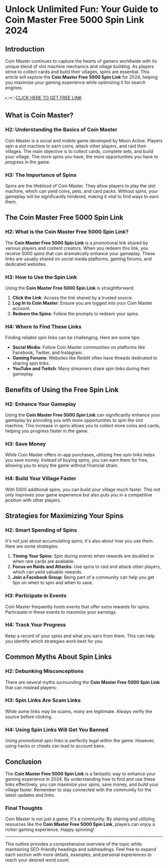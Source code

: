 # Unlock Unlimited Fun: Your Guide to Coin Master Free 5000 Spin Link 2024

## Introduction

Coin Master continues to capture the hearts of gamers worldwide with its unique blend of slot machine mechanics and village building. As players strive to collect cards and build their villages, spins are essential. This article will explore the **Coin Master Free 5000 Spin Link** for 2024, helping you maximize your gaming experience while optimizing it for search engines.

👉👉[CLICK HERE TO GET FREE LINK](https://todaylink.site/Coinspins/)

## What is Coin Master?

### H2: Understanding the Basics of Coin Master

Coin Master is a social and mobile game developed by Moon Active. Players spin a slot machine to earn coins, attack other players, and raid their villages. The main objective is to collect cards, complete sets, and build your village. The more spins you have, the more opportunities you have to progress in the game.

### H3: The Importance of Spins

Spins are the lifeblood of Coin Master. They allow players to play the slot machine, which can yield coins, pets, and card packs. Without spins, your gameplay will be significantly hindered, making it vital to find ways to earn them.

## The Coin Master Free 5000 Spin Link

### H2: What is the Coin Master Free 5000 Spin Link?

The **Coin Master Free 5000 Spin Link** is a promotional link shared by various players and content creators. When you redeem this link, you receive 5000 spins that can dramatically enhance your gameplay. These links are usually shared on social media platforms, gaming forums, and dedicated websites.

### H3: How to Use the Spin Link

Using the **Coin Master Free 5000 Spin Link** is straightforward:

1. **Click the Link**: Access the link shared by a trusted source.
2. **Log In to Coin Master**: Ensure you are logged into your Coin Master account.
3. **Redeem the Spins**: Follow the prompts to redeem your spins.

### H4: Where to Find These Links

Finding reliable spin links can be challenging. Here are some tips:

- **Social Media**: Follow Coin Master communities on platforms like Facebook, Twitter, and Instagram.
- **Gaming Forums**: Websites like Reddit often have threads dedicated to sharing spin links.
- **YouTube and Twitch**: Many streamers share spin links during their gameplay.

## Benefits of Using the Free Spin Link

### H2: Enhance Your Gameplay

Using the **Coin Master Free 5000 Spin Link** can significantly enhance your gameplay by providing you with more opportunities to spin the slot machine. This increase in spins allows you to collect more coins and cards, helping you progress faster in the game.

### H3: Save Money

While Coin Master offers in-app purchases, utilizing free spin links helps you save money. Instead of buying spins, you can earn them for free, allowing you to enjoy the game without financial strain.

### H4: Build Your Village Faster

With 5000 additional spins, you can build your village much faster. This not only improves your game experience but also puts you in a competitive position with other players. 

## Strategies for Maximizing Your Spins

### H2: Smart Spending of Spins

It's not just about accumulating spins; it's also about how you use them. Here are some strategies:

1. **Timing Your Spins**: Spin during events when rewards are doubled or when rare cards are available.
2. **Focus on Raids and Attacks**: Use spins to raid and attack other players, which can yield valuable rewards.
3. **Join a Facebook Group**: Being part of a community can help you get tips on when to spin and when to save.

### H3: Participate in Events

Coin Master frequently hosts events that offer extra rewards for spins. Participate in these events to maximize your earnings. 

### H4: Track Your Progress

Keep a record of your spins and what you earn from them. This can help you identify which strategies work best for you.

## Common Myths About Spin Links

### H2: Debunking Misconceptions

There are several myths surrounding the **Coin Master Free 5000 Spin Link** that can mislead players:

### H3: Spin Links Are Scam Links

While some links may be scams, many are legitimate. Always verify the source before clicking.

### H4: Using Spin Links Will Get You Banned

Using promotional spin links is perfectly legal within the game. However, using hacks or cheats can lead to account bans.

## Conclusion

The **Coin Master Free 5000 Spin Link** is a fantastic way to enhance your gaming experience in 2024. By understanding how to find and use these links effectively, you can maximize your spins, save money, and build your village faster. Remember to stay connected with the community for the latest updates and links.

### Final Thoughts

Coin Master is not just a game; it's a community. By sharing and utilizing resources like the **Coin Master Free 5000 Spin Link**, players can enjoy a richer gaming experience. Happy spinning!

---

This outline provides a comprehensive overview of the topic while maintaining SEO-friendly headings and subheadings. Feel free to expand each section with more details, examples, and personal experiences to reach your desired word count.

